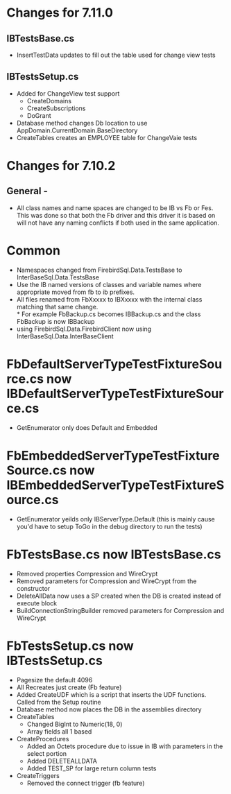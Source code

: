 # Changes for 7.11.0

## IBTestsBase.cs
* InsertTestData updates to fill out the table used for change view tests

## IBTestsSetup.cs
* Added for ChangeView test support
    * CreateDomains 
    * CreateSubscriptions 
    * DoGrant
* Database method changes Db location to use AppDomain.CurrentDomain.BaseDirectory
* CreateTables creates an EMPLOYEE table for ChangeVaie tests

# Changes for 7.10.2 

## General - 
* All class names and name spaces are changed to be IB vs Fb or Fes.  This was done so that both the Fb driver and this driver it is based on will not have any naming conflicts if both used in the same application.

# Common 
* Namespaces changed from FirebirdSql.Data.TestsBase to InterBaseSql.Data.TestsBase
*	Use the IB named versions of classes and variable names where appropriate moved from fb to ib prefixes.
* All files renamed from FbXxxxx to IBXxxxx with the internal class matching that same change.  
	  *  For example FbBackup.cs becomes IBBackup.cs and the class FbBackup is now IBBackup
*	using FirebirdSql.Data.FirebirdClient now using InterBaseSql.Data.InterBaseClient
		
# FbDefaultServerTypeTestFixtureSource.cs now IBDefaultServerTypeTestFixtureSource.cs
* GetEnumerator only does Default and Embedded
		
#	FbEmbeddedServerTypeTestFixtureSource.cs now IBEmbeddedServerTypeTestFixtureSource.cs	
* GetEnumerator yeilds only IBServerType.Default (this is mainly cause you'd have to setup ToGo in the debug directory to run the tests)
		
#	FbTestsBase.cs now IBTestsBase.cs
* Removed properties Compression and WireCrypt 
* Removed parameters for Compression and WireCrypt from the constructor
* DeleteAllData now uses a SP created when the DB is created instead of execute block
*	BuildConnectionStringBuilder removed parameters for Compression and WireCrypt
		
#	FbTestsSetup.cs now IBTestsSetup.cs	
* Pagesize the default 4096 
* All Recreates just create (Fb feature)
* Added CreateUDF which is a script that inserts the UDF functions.  Called from the Setup routine
*	Database method now places the DB in the assemblies directory
*	CreateTables 
    * Changed BigInt to Numeric(18, 0)
    * Array fields all 1 based
*	CreateProcedures
    * Added an Octets procedure due to issue in IB with parameters in the select portion
    * Added DELETEALLDATA
    * Added TEST_SP for large return column tests		
* CreateTriggers
    *  Removed the connect trigger (fb feature)		
			
			
	
	
	
		
